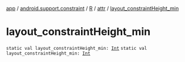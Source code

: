 [app](../../../index.md) / [android.support.constraint](../../index.md) / [R](../index.md) / [attr](index.md) / [layout_constraintHeight_min](./layout_constraint-height_min.md)

# layout_constraintHeight_min

`static val layout_constraintHeight_min: `[`Int`](https://kotlinlang.org/api/latest/jvm/stdlib/kotlin/-int/index.html)
`static val layout_constraintHeight_min: `[`Int`](https://kotlinlang.org/api/latest/jvm/stdlib/kotlin/-int/index.html)